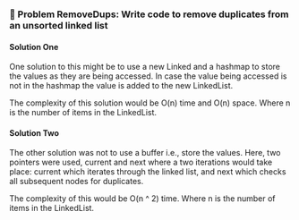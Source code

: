 ### 📝 Problem RemoveDups:  Write code to remove duplicates from an unsorted linked list

#### Solution One
One solution to this might be to use a new Linked and a hashmap to store the values as they are being accessed. In case the value being accessed is not in the hashmap the value is added to the new LinkedList.

The complexity of this solution would be O(n) time and O(n) space. Where n is the number of items in the LinkedList.

#### Solution Two
The other solution was not to use a buffer i.e.,  store the values. Here, two pointers were used, current and next where a two iterations would take place: current which iterates through the linked list, and next which checks all subsequent nodes for duplicates.

The complexity of this would be O(n ^ 2) time. Where n is the number of items in the LinkedList.